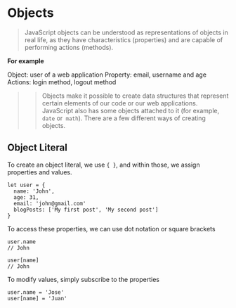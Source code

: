 # Objects

> JavaScript objects can be understood as representations of objects in real life, as they have characteristics (properties) and are capable of performing actions (methods).

**For example**

Object: user of a web application
Property: email, username and age
Actions: login method, logout method

>>Objects make it possible to create data structures that represent certain elements of our code or our web applications. JavaScript also has some objects attached to it (for example, `date` or` math`). There are a few different ways of creating objects.

## Object Literal

To create an object literal, we use `{ }`, and within those, we assign properties and values.
```
let user = {
  name: 'John',
  age: 31,
  email: 'john@gmail.com'
  blogPosts: ['My first post', 'My second post']
}
```
To access these properties, we can use dot notation or square brackets
```
user.name
// John

user[name]
// John
```
To modify values, simply subscribe to the properties
```
user.name = 'Jose'
user[name] = 'Juan'
```